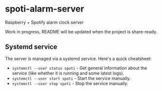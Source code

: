 # spoti-alarm-server
Raspberry + Spotify alarm clock server

Work in progress, README will be updated when the project is share-ready.

## Systemd service

The server is managed via a systemd service. Here's a quick cheatsheet:

- `systemctl --user status spoti` - Get general information about the service (like whether it is running and some latest logs).
- `systemctl --user start spoti` - Start the service manually.
- `systemctl --user stop spoti` - Stop the service manually.
